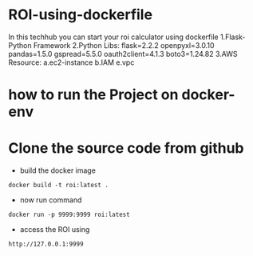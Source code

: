 # ROI-using-dockerfile
In this techhub you can start your roi calculator using dockerfile
1.Flask-Python Framework
2.Python Libs:
    flask=2.2.2
    openpyxl=3.0.10
    pandas=1.5.0
    gspread=5.5.0
    oauth2client=4.1.3
boto3=1.24.82
3.AWS Resource:
    a.ec2-instance
    b.IAM
    e.vpc
# how to run the Project on docker-env

# Clone the source code from github
* build the docker image 
```
docker build -t roi:latest . 
```
* now run command

```
docker run -p 9999:9999 roi:latest

```
* access the ROI using 
```
http://127.0.0.1:9999
```
